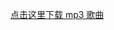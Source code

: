 [点击这里下载 mp3 歌曲](https://mirror.ghproxy.com/https://raw.githubusercontent.com/felixng1988/felixng1988.github.io/songs/%E5%BE%AE%E8%BD%AF%E5%BF%85%E8%B4%A5%20(Version%201).mp3)
